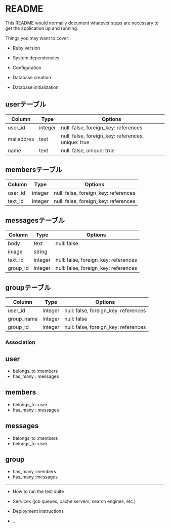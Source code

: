 # README

This README would normally document whatever steps are necessary to get the
application up and running.

Things you may want to cover:

* Ruby version

* System dependencies

* Configuration

* Database creation

* Database initialization


## userテーブル
|Column|Type|Options|
|------|----|-------|
|user_id|integer|null: false, foreign_key: references|
|mailaddres|text|null: false, foreign_key: references, unique: true|
|name|text|null: false, unique: true|


## membersテーブル

|Column|Type|Options|
|------|----|-------|
|user_id|integer|null: false, foreign_key: references|
|text_id|integer|null: false, foreign_key: references|

## messagesテーブル

|Column|Type|Options|
|------|----|-------|
|body|text|null: false|
|image|string||
|text_id|integer|null: false, foreign_key: references|
|group_id|integer|null: false, foreign_key: references|


## groupテーブル

|Column|Type|Options|
|------|----|-------|
|user_id|integer|null: false, foreign_key: references|
|group_name|integer|null: false|
|group_id|integer|null: false, foreign_key: references|





### Association

## user
- belongs_to :members
- has_many : messages


## members
- belongs_to :user
- has_many : messages

## messages
- belongs_to :members
- belongs_to :user


## group
- has_many :members
- has_many :messages



--------------------------------------------------
* How to run the test suite

* Services (job queues, cache servers, search engines, etc.)

* Deployment instructions

* ...
